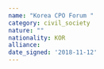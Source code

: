 ```yaml
---
name: "Korea CPO Forum "
category: civil_society
nature: ""
nationality: KOR
alliance: 
date_signed: '2018-11-12'
---
```

    
